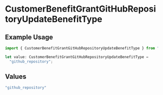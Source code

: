 # CustomerBenefitGrantGitHubRepositoryUpdateBenefitType

## Example Usage

```typescript
import { CustomerBenefitGrantGitHubRepositoryUpdateBenefitType } from "@polar-sh/sdk/models/components";

let value: CustomerBenefitGrantGitHubRepositoryUpdateBenefitType =
  "github_repository";
```

## Values

```typescript
"github_repository"
```